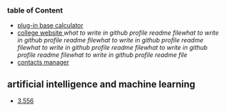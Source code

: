 ### table of Content 
- [plug-in base calculator]()
- [college website ]()*what to write in github profile readme filewhat to write in github profile readme filewhat to write in github profile readme filewhat to write in github profile readme filewhat to write in github profile readme filewhat to write in github profile readme file*
- [contacts manager]()
## artificial intelligence and machine learning 
- [3.556]()
